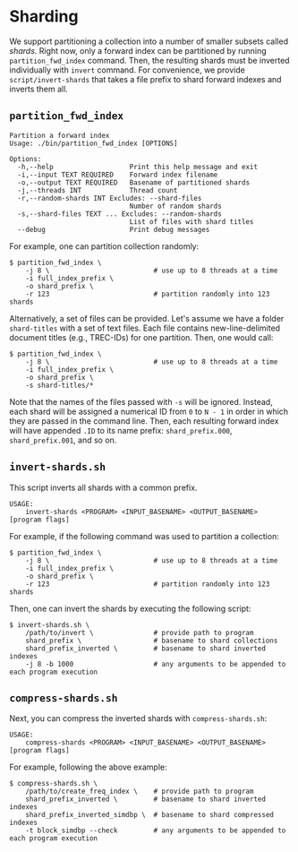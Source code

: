 Sharding
========

We support partitioning a collection into a number of smaller subsets called _shards_.
Right now, only a forward index can be partitioned by running `partition_fwd_index` command.
Then, the resulting shards must be inverted individually with `invert` command.
For convenience, we provide `script/invert-shards` that takes a file prefix
to shard forward indexes and inverts them all.

## `partition_fwd_index`

    Partition a forward index
    Usage: ./bin/partition_fwd_index [OPTIONS]
    
    Options:
      -h,--help                   Print this help message and exit
      -i,--input TEXT REQUIRED    Forward index filename
      -o,--output TEXT REQUIRED   Basename of partitioned shards
      -j,--threads INT            Thread count
      -r,--random-shards INT Excludes: --shard-files
                                  Number of random shards
      -s,--shard-files TEXT ... Excludes: --random-shards
                                  List of files with shard titles
      --debug                     Print debug messages

For example, one can partition collection randomly:

    $ partition_fwd_index \
        -j 8 \                          # use up to 8 threads at a time
        -i full_index_prefix \
        -o shard_prefix \
        -r 123                          # partition randomly into 123 shards

Alternatively, a set of files can be provided.
Let's assume we have a folder `shard-titles` with a set of text files.
Each file contains new-line-delimited document titles (e.g., TREC-IDs) for one partition.
Then, one would call:

    $ partition_fwd_index \
        -j 8 \                          # use up to 8 threads at a time
        -i full_index_prefix \
        -o shard_prefix \
        -s shard-titles/*

Note that the names of the files passed with `-s` will be ignored.
Instead, each shard will be assigned a numerical ID from `0` to `N - 1` in order
in which they are passed in the command line.
Then, each resulting forward index will have appended `.ID` to its name prefix:
`shard_prefix.000`, `shard_prefix.001`, and so on.

## `invert-shards.sh`

This script inverts all shards with a common prefix.

    USAGE:
        invert-shards <PROGRAM> <INPUT_BASENAME> <OUTPUT_BASENAME> [program flags] 

For example, if the following command was used to partition a collection:

    $ partition_fwd_index \
        -j 8 \                          # use up to 8 threads at a time
        -i full_index_prefix \
        -o shard_prefix \
        -r 123                          # partition randomly into 123 shards

Then, one can invert the shards by executing the following script:

    $ invert-shards.sh \
        /path/to/invert \               # provide path to program
        shard_prefix \                  # basename to shard collections
        shard_prefix_inverted \         # basename to shard inverted indexes
        -j 8 -b 1000                    # any arguments to be appended to each program execution

## `compress-shards.sh`

Next, you can compress the inverted shards with `compress-shards.sh`:

    USAGE:
        compress-shards <PROGRAM> <INPUT_BASENAME> <OUTPUT_BASENAME> [program flags] 

For example, following the above example:

    $ compress-shards.sh \
        /path/to/create_freq_index \    # provide path to program
        shard_prefix_inverted \         # basename to shard inverted indexes
        shard_prefix_inverted_simdbp \  # basename to shard compressed indexes
        -t block_simdbp --check         # any arguments to be appended to each program execution
